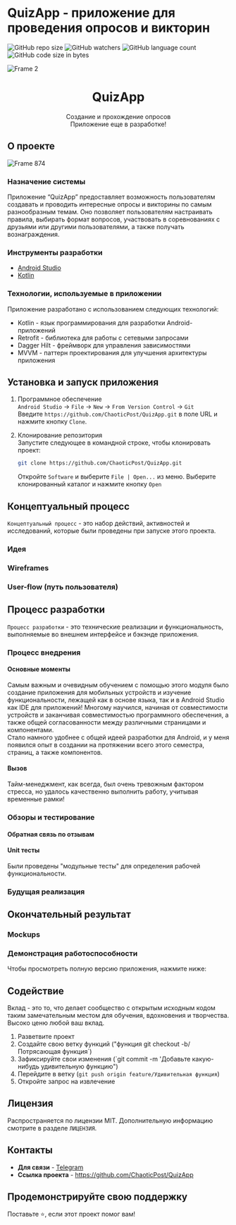 # QuizApp - приложение для проведения опросов и викторин

![GitHub repo size](https://img.shields.io/github/repo-size/ChaoticPost/QuizApp?color=green)
![GitHub watchers](https://img.shields.io/github/watchers/ChaoticPost/QuizApp?color=green)
![GitHub language count](https://img.shields.io/github/languages/count/ChaoticPost/QuizApp?color=green)
![GitHub code size in bytes](https://img.shields.io/github/languages/code-size/ChaoticPost/QuizApp?color=green)


![Frame 2](https://github.com/ChaoticPost/QuizApp/assets/100674263/51112113-fdb6-4e1b-a9e7-e5d91e5acd30)

<!-- HEADER SECTION -->
<h1 align="center">QuizApp</h1>
   <p align="center">
    Создание и прохождение опросов </br>
    Приложение еще в разработке!
     

 <!-- TABLE OF CONTENTS -->


<!--PROJECT DESCRIPTION-->
## О проекте
<!-- header image of project -->
![Frame 874](https://github.com/ChaoticPost/QuizApp/assets/100674263/299983c2-ee39-46e2-9512-8e61353d048f)

### Назначение системы

Приложение “QuizApp” предоставляет возможность пользователям создавать и проводить интересные опросы и викторины по самым разнообразным темам. Оно позволяет пользователям настраивать правила, выбирать формат вопросов, участвовать в соревнованиях с друзьями или другими пользователями, а также получать вознаграждения.

### Инструменты разработки

* [Android Studio](https://developer.android.com/studio)
* [Kotlin](https://kotlinlang.org/)

### Технологии, используемые в приложении

<p>Приложение разработано с использованием следующих технологий:</p>
<ul><li>Kotlin - язык программирования для разработки Android-приложений</li><li>Retrofit - библиотека для работы с сетевыми запросами</li><li>Dagger Hilt - фреймворк для управления зависимостями</li><li>MVVM - паттерн проектирования для улучшения архитектуры приложения</li></ul>


<!-- GETTING STARTED -->
## Установка и запуск приложения

1. Программное обеспечение </br>
`Android Studio` -> `File` -> `New` -> `From Version Control` -> `Git`</br>
Введите `https://github.com/ChaoticPost/QuizApp.git` в поле URL и нажмите кнопку `Clone`.

2. Клонирование репозитория </br>
Запустите следующее в командной строке, чтобы клонировать проект:
   ```sh
   git clone https://github.com/ChaoticPost/QuizApp.git
   ```
    Откройте `Software` и выберите `File | Open...` из меню. Выберите клонированный каталог и нажмите кнопку `Open`

<!-- FEATURES AND FUNCTIONALITY-->

<!-- CONCEPT PROCESS -->
## Концептуальный процесс
`Концептуальный процесс` - это набор действий, активностей и исследований, которые были проведены при запуске этого проекта.

### Идея


### Wireframes


### User-flow (путь пользователя)


<!-- DEVELOPMENT PROCESS -->
## Процесс разработки

`Процесс разработки` - это технические реализации и функциональность, выполняемые во внешнем интерфейсе и бэкэнде приложения.

### Процесс внедрения


#### Основные моменты
Самым важным и очевидным обучением с помощью этого модуля было создание приложения для мобильных устройств и изучение функциональности, лежащей как в основе языка, так и в Android Studio как IDE для приложений! Многому научился, начиная от совместимости устройств и заканчивая совместимостью программного обеспечения, а также общей согласованности между различными страницами и компонентами. <br> Стало намного удобнее с общей идеей разработки для Android, и у меня появился опыт в создании на протяжении всего этого семестра, страниц, а также компонентов.

#### Вызов
Тайм-менеджмент, как всегда, был очень тревожным фактором стресса, но удалось качественно выполнить работу, учитывая временные рамки!

### Обзоры и тестирование
<!-- укажите, как вы проводили тестирование в форме экспертных оценок, обратной связи, а также тестирования функциональности, например модульных тестов (если применимо) -->

#### Обратная связь по отзывам

#### Unit тесты

Были проведены "модульные тесты" для определения рабочей функциональности.

### Будущая реализация

<!-- MOCKUPS -->
## Окончательный результат

### Mockups

<!-- VIDEO DEMONSTRATION -->
### Демонстрация работоспособности

Чтобы просмотреть полную версию приложения, нажмите ниже:

<!-- CONTRIBUTING -->
## Содействие

Вклад - это то, что делает сообщество с открытым исходным кодом таким замечательным местом для обучения, вдохновения и творчества. Высоко ценю любой ваш вклад.

1. Разветвите проект
2. Создайте свою ветку функций ("функция git checkout -b/ Потрясающая функция`)
3. Зафиксируйте свои изменения (`git commit -m 'Добавьте какую-нибудь удивительную функцию")
4. Перейдите в ветку (`git push origin feature/Удивительная функция`)
5. Откройте запрос на извлечение

<!-- LICENSE -->
## Лицензия

Распространяется по лицензии MIT. Дополнительную информацию смотрите в разделе `ЛИЦЕНЗИЯ`.

<!-- Contact -->
## Контакты

* **Для связи** - [Telegram](https://t.me/daria_chugu)
* **Ссылка проекта** - https://github.com/ChaoticPost/QuizApp


## Продемонстрируйте свою поддержку

Поставьте ⭐️, если этот проект помог вам!




